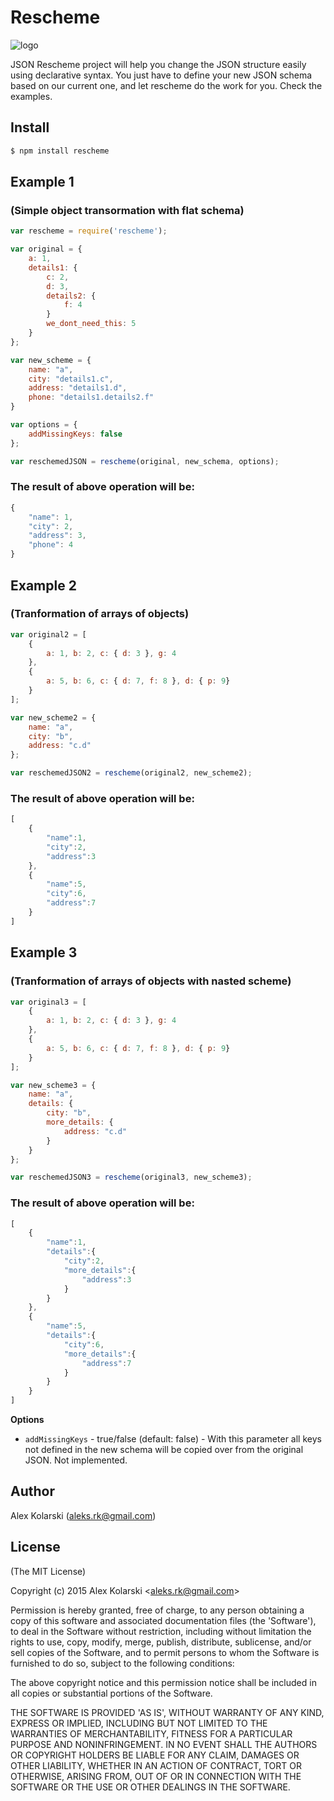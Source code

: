 Rescheme 
=======

![logo](https://raw.github.com/kolarski/rescheme/master/logo.png)


JSON Rescheme project will help you change the JSON structure easily using declarative syntax. You just have to define your new JSON schema based on our current one, and let rescheme do the work for you. Check the examples.

## Install

```bash
$ npm install rescheme
```

## Example 1
### (Simple object transormation with flat schema)

```js
var rescheme = require('rescheme');

var original = {
	a: 1,
	details1: {
		c: 2,
		d: 3,
		details2: {
			f: 4
		}
		we_dont_need_this: 5
	}
};

var new_scheme = {
	name: "a",
	city: "details1.c",
	address: "details1.d",
	phone: "details1.details2.f"
}

var options = {
	addMissingKeys: false
};

var reschemedJSON = rescheme(original, new_schema, options);
```

### The result of above operation will be:
```js
{
	"name": 1,
	"city": 2,
	"address": 3,
	"phone": 4
}
```

## Example 2
### (Tranformation of arrays of objects)

```js
var original2 = [
	{
		a: 1, b: 2, c: { d: 3 }, g: 4
	},
	{
		a: 5, b: 6, c: { d: 7, f: 8 }, d: { p: 9}
	}
];

var new_scheme2 = {
	name: "a",
	city: "b",
	address: "c.d"
};

var reschemedJSON2 = rescheme(original2, new_scheme2);
```

### The result of above operation will be:
```js
[
    {
        "name":1,
        "city":2,
        "address":3
    },
    {
        "name":5,
        "city":6,
        "address":7
    }
]
```

## Example 3
### (Tranformation of arrays of objects with nasted scheme)

```js
var original3 = [
	{
		a: 1, b: 2, c: { d: 3 }, g: 4
	},
	{
		a: 5, b: 6, c: { d: 7, f: 8 }, d: { p: 9}
	}
];

var new_scheme3 = {
	name: "a",
	details: {
		city: "b",
		more_details: {
			address: "c.d"
		}
	}	
};

var reschemedJSON3 = rescheme(original3, new_scheme3);
```

### The result of above operation will be:
```js
[
    {
        "name":1,
        "details":{
            "city":2,
            "more_details":{
                "address":3
            }
        }
    },
    {
        "name":5,
        "details":{
            "city":6,
            "more_details":{
                "address":7
            }
        }
    }
]
```

__Options__

* `addMissingKeys` - true/false (default: false) - With this parameter all keys not defined in the new schema will be copied over from the original JSON. Not implemented.

## Author
Alex Kolarski (aleks.rk@gmail.com)

## License 

(The MIT License)

Copyright (c) 2015 Alex Kolarski &lt;aleks.rk@gmail.com&gt;

Permission is hereby granted, free of charge, to any person obtaining
a copy of this software and associated documentation files (the
'Software'), to deal in the Software without restriction, including
without limitation the rights to use, copy, modify, merge, publish,
distribute, sublicense, and/or sell copies of the Software, and to
permit persons to whom the Software is furnished to do so, subject to
the following conditions:

The above copyright notice and this permission notice shall be
included in all copies or substantial portions of the Software.

THE SOFTWARE IS PROVIDED 'AS IS', WITHOUT WARRANTY OF ANY KIND,
EXPRESS OR IMPLIED, INCLUDING BUT NOT LIMITED TO THE WARRANTIES OF
MERCHANTABILITY, FITNESS FOR A PARTICULAR PURPOSE AND NONINFRINGEMENT.
IN NO EVENT SHALL THE AUTHORS OR COPYRIGHT HOLDERS BE LIABLE FOR ANY
CLAIM, DAMAGES OR OTHER LIABILITY, WHETHER IN AN ACTION OF CONTRACT,
TORT OR OTHERWISE, ARISING FROM, OUT OF OR IN CONNECTION WITH THE
SOFTWARE OR THE USE OR OTHER DEALINGS IN THE SOFTWARE.
